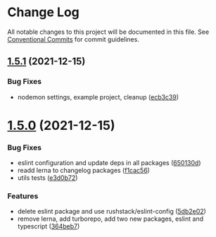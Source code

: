 # Change Log

All notable changes to this project will be documented in this file.
See [Conventional Commits](https://conventionalcommits.org) for commit guidelines.

## [1.5.1](https://github.com/ceopaludetto/ceop/compare/@ceop/utils@1.5.0...@ceop/utils@1.5.1) (2021-12-15)


### Bug Fixes

* nodemon settings, example project, cleanup ([ecb3c39](https://github.com/ceopaludetto/ceop/commit/ecb3c39ecd48ecefa781085e3ca52b094bd5c209))





# [1.5.0](https://github.com/ceopaludetto/ceop/compare/@ceop/utils@1.3.1...@ceop/utils@1.5.0) (2021-12-15)


### Bug Fixes

* eslint configuration and update deps in all packages ([650130d](https://github.com/ceopaludetto/ceop/commit/650130dc2064b043eee94f6ba53284254d33a79b))
* readd lerna to changelog packages ([f1cac56](https://github.com/ceopaludetto/ceop/commit/f1cac5683ac7b3ecf9db0a3bcd0148a4f5ce6eea))
* utils tests ([e3d0b72](https://github.com/ceopaludetto/ceop/commit/e3d0b7208e3e82f4e863c5cfe3b862bfa477910b))


### Features

* delete eslint package and use rushstack/eslint-config ([5db2e02](https://github.com/ceopaludetto/ceop/commit/5db2e027cfb6bf17ac497aa9e6a89268cc704acc))
* remove lerna, add turborepo, add two new packages, eslint and typescript ([364beb7](https://github.com/ceopaludetto/ceop/commit/364beb72ca2b8776e9feba6b6143e6fb9dc6ae78))
